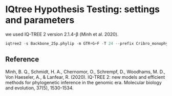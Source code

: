 # IQtree Hypothesis Testing: settings and parameters

we used IQ-TREE 2 version 2.1.4-β (Minh et al. 2020).

```python
iqtree2 -s Backbone_25p.phylip -m GTR+G+F -T 24 --prefix Cribro_monophyly -g Cribrochalina_mono.txt
```


## Reference
Minh, B. Q., Schmidt, H. A., Chernomor, O., Schrempf, D., Woodhams, M. D., Von Haeseler, A., & Lanfear, R. (2020). IQ-TREE 2: new models and efficient methods for phylogenetic inference in the genomic era. Molecular biology and evolution, 37(5), 1530-1534.
